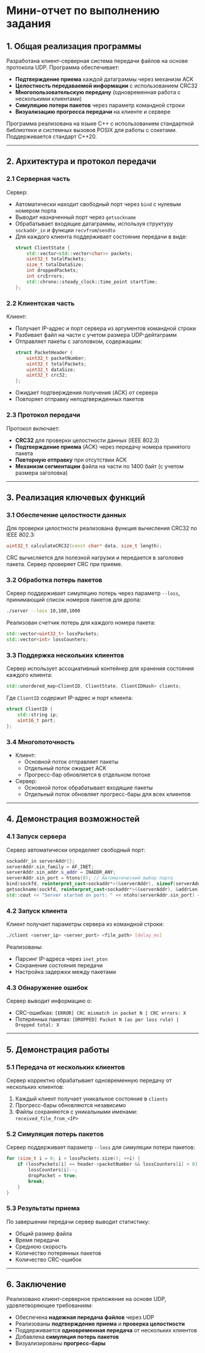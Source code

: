 # Мини-отчет по выполнению задания

## 1. Общая реализация программы

Разработана клиент-серверная система передачи файлов на основе протокола UDP. Программа обеспечивает:
- **Подтверждение приема** каждой датаграммы через механизм ACK
- **Целостность передаваемой информации** с использованием CRC32
- **Многопользовательскую передачу** (одновременная работа с несколькими клиентами)
- **Симуляцию потери пакетов** через параметр командной строки
- **Визуализацию прогресса передачи** на клиенте и сервере

Программа реализована на языке C++ с использованием стандартной библиотеки и системных вызовов POSIX для работы с сокетами. Поддерживается стандарт C++20.

---

## 2. Архитектура и протокол передачи

### 2.1 Серверная часть
Сервер:
- Автоматически находит свободный порт через `bind` с нулевым номером порта
- Выводит назначенный порт через `getsockname`
- Обрабатывает входящие датаграммы, используя структуру `sockaddr_in` и функции `recvfrom`/`sendto`
- Для каждого клиента поддерживает состояние передачи в виде:
  ```cpp
  struct ClientState {
      std::vector<std::vector<char>> packets;
      uint32_t totalPackets;
      size_t totalDataSize;
      int droppedPackets;
      int crcErrors;
      std::chrono::steady_clock::time_point startTime;
  };
  ```

### 2.2 Клиентская часть
Клиент:
- Получает IP-адрес и порт сервера из аргументов командной строки
- Разбивает файл на части с учетом размера UDP-дейтаграмм
- Отправляет пакеты с заголовком, содержащим:
  ```cpp
  struct PacketHeader {
      uint32_t packetNumber;
      uint32_t totalPackets;
      uint32_t dataSize;
      uint32_t crc32;
  };
  ```
- Ожидает подтверждения получения (ACK) от сервера
- Повторяет отправку неподтвержденных пакетов

### 2.3 Протокол передачи
Протокол включает:
- **CRC32** для проверки целостности данных (IEEE 802.3)
- **Подтверждение приема** (ACK) через передачу номера принятого пакета
- **Повторную отправку** при отсутствии ACK
- **Механизм сегментации** файла на части по 1400 байт (с учетом размера заголовка)

---

## 3. Реализация ключевых функций

### 3.1 Обеспечение целостности данных
Для проверки целостности реализована функция вычисления CRC32 по IEEE 802.3:
```cpp
uint32_t calculateCRC32(const char* data, size_t length);
```
CRC вычисляется для полезной нагрузки и передается в заголовке пакета. Сервер проверяет CRC при приеме.

### 3.2 Обработка потерь пакетов
Сервер поддерживает симуляцию потерь через параметр `--loss`, принимающий список номеров пакетов для дропа:
```bash
./server --loss 10,100,1000
```
Реализован счетчик потерь для каждого номера пакета:
```cpp
std::vector<uint32_t> lossPackets;
std::vector<int> lossCounters;
```

### 3.3 Поддержка нескольких клиентов
Сервер использует ассоциативный контейнер для хранения состояния каждого клиента:
```cpp
std::unordered_map<ClientID, ClientState, ClientIDHash> clients;
```
Где `ClientID` содержит IP-адрес и порт клиента:
```cpp
struct ClientID {
    std::string ip;
    uint16_t port;
};
```

### 3.4 Многопоточность
- Клиент: 
  - Основной поток отправляет пакеты
  - Отдельный поток ожидает ACK
  - Прогресс-бар обновляется в отдельном потоке
- Сервер:
  - Основной поток обрабатывает входящие пакеты
  - Отдельный поток обновляет прогресс-бары для всех клиентов

---

## 4. Демонстрация возможностей

### 4.1 Запуск сервера
Сервер автоматически определяет свободный порт:
```cpp
sockaddr_in serverAddr{};
serverAddr.sin_family = AF_INET;
serverAddr.sin_addr.s_addr = INADDR_ANY;
serverAddr.sin_port = htons(0); // Автоматический выбор порта
bind(sockfd, reinterpret_cast<sockaddr*>(&serverAddr), sizeof(serverAddr));
getsockname(sockfd, reinterpret_cast<sockaddr*>(&serverAddr), &addrLen);
std::cout << "Server started on port: " << ntohs(serverAddr.sin_port) << std::endl;
```

### 4.2 Запуск клиента
Клиент получает параметры сервера из командной строки:
```bash
./client <server_ip> <server_port> <file_path> [delay_ms]
```
Реализованы:
- Парсинг IP-адреса через `inet_pton`
- Сохранение состояния передачи
- Настройка задержки между пакетами

### 4.3 Обнаружение ошибок
Сервер выводит информацию о:
- CRC-ошибках: `[ERROR] CRC mismatch in packet N | CRC errors: X`
- Потерянных пакетах: `[DROPPED] Packet N (as per loss rule) | Dropped total: X`

---

## 5. Демонстрация работы

### 5.1 Передача от нескольких клиентов
Сервер корректно обрабатывает одновременную передачу от нескольких клиентов:
1. Каждый клиент получает уникальное состояние в `clients`
2. Прогресс-бары обновляются независимо
3. Файлы сохраняются с уникальными именами: `received_file_from_<IP>`

### 5.2 Симуляция потерь пакетов
Сервер поддерживает параметр `--loss` для симуляции потери пакетов:
```cpp
for (size_t i = 0; i < lossPackets.size(); ++i) {
    if (lossPackets[i] == header->packetNumber && lossCounters[i] > 0) {
        lossCounters[i]--;
        dropPacket = true;
        break;
    }
}
```

### 5.3 Результаты приема
По завершении передачи сервер выводит статистику:
- Общий размер файла
- Время передачи
- Среднюю скорость
- Количество потерянных пакетов
- Количество CRC-ошибок

---

## 6. Заключение

Реализовано клиент-серверное приложение на основе UDP, удовлетворяющее требованиям:
- Обеспечена **надежная передача файлов** через UDP
- Реализованы **подтверждение приема** и **проверка целостности**
- Поддерживается **одновременная передача** от нескольких клиентов
- Добавлена **симуляция потерь пакетов**
- Визуализированы **прогресс-бары**